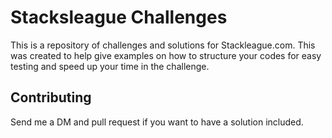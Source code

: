 # Stacksleague Challenges

This is a repository of challenges and solutions for Stackleague.com. This was created to help give examples on how to structure your codes for easy testing and speed up your time in the challenge.

## Contributing

Send me a DM and pull request if you want to have a solution included.